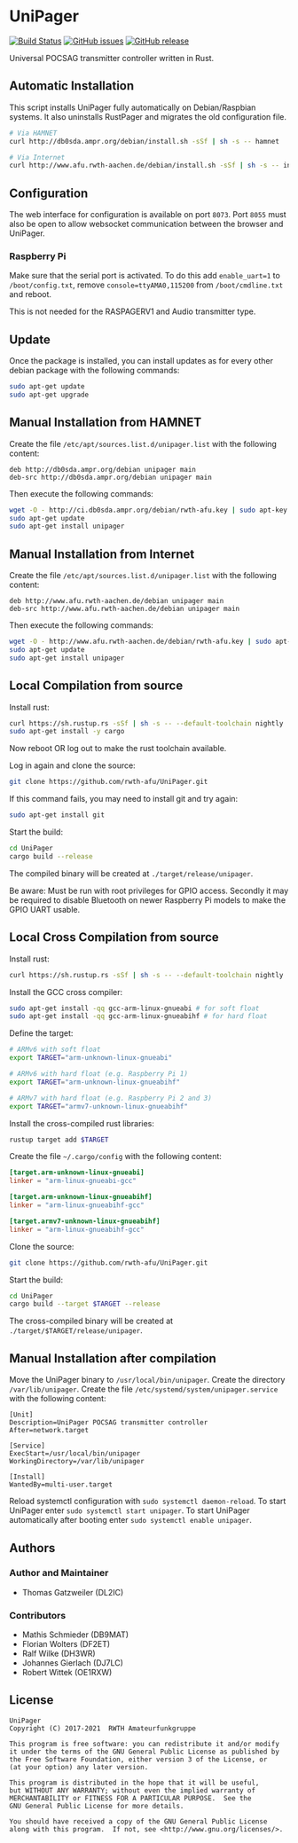 # UniPager

[![Build Status](https://img.shields.io/travis/rwth-afu/UniPager.svg?style=flat)](https://travis-ci.org/rwth-afu/UniPager)
[![GitHub issues](https://img.shields.io/github/issues/rwth-afu/UniPager.svg?style=flat)](https://github.com/rwth-afu/UniPager/issues)
[![GitHub release](https://img.shields.io/github/release/rwth-afu/UniPager.svg?style=flat)](https://github.com/rwth-afu/UniPager/releases)

Universal POCSAG transmitter controller written in Rust.

## Automatic Installation

This script installs UniPager fully automatically on Debian/Raspbian systems.
It also uninstalls RustPager and migrates the old configuration file.

```bash
# Via HAMNET
curl http://db0sda.ampr.org/debian/install.sh -sSf | sh -s -- hamnet

# Via Internet
curl http://www.afu.rwth-aachen.de/debian/install.sh -sSf | sh -s -- internet
```

## Configuration

The web interface for configuration is available on port `8073`. Port `8055`
must also be open to allow websocket communication between the browser and
UniPager.

### Raspberry Pi
Make sure that the serial port is activated. To do this add `enable_uart=1` to
`/boot/config.txt`, remove `console=ttyAMA0,115200` from `/boot/cmdline.txt` and
reboot.

This is not needed for the RASPAGERV1 and Audio transmitter type.

## Update
Once the package is installed, you can install updates as for every other debian package with the following commands:
```bash
sudo apt-get update
sudo apt-get upgrade
```

## Manual Installation from HAMNET

Create the file `/etc/apt/sources.list.d/unipager.list` with the following content:

```
deb http://db0sda.ampr.org/debian unipager main
deb-src http://db0sda.ampr.org/debian unipager main
```

Then execute the following commands:

```bash
wget -O - http://ci.db0sda.ampr.org/debian/rwth-afu.key | sudo apt-key add -
sudo apt-get update
sudo apt-get install unipager
```

## Manual Installation from Internet

Create the file `/etc/apt/sources.list.d/unipager.list` with the following content:

```
deb http://www.afu.rwth-aachen.de/debian unipager main
deb-src http://www.afu.rwth-aachen.de/debian unipager main
```

Then execute the following commands:

```bash
wget -O - http://www.afu.rwth-aachen.de/debian/rwth-afu.key | sudo apt-key add -
sudo apt-get update
sudo apt-get install unipager
```

## Local Compilation from source

Install rust:

```bash
curl https://sh.rustup.rs -sSf | sh -s -- --default-toolchain nightly
sudo apt-get install -y cargo
```

Now reboot OR log out to make the rust toolchain available.

Log in again and clone the source:

```bash
git clone https://github.com/rwth-afu/UniPager.git
```

If this command fails, you may need to install git and try again:

```bash
sudo apt-get install git
```

Start the build:

```bash
cd UniPager
cargo build --release
```
The compiled binary will be created at `./target/release/unipager`.

Be aware: Must be run with root privileges for GPIO access. Secondly it may be required to disable Bluetooth on newer Raspberry Pi models to make the GPIO UART usable.

## Local Cross Compilation from source

Install rust:

```bash
curl https://sh.rustup.rs -sSf | sh -s -- --default-toolchain nightly
```

Install the GCC cross compiler:

```bash
sudo apt-get install -qq gcc-arm-linux-gnueabi # for soft float
sudo apt-get install -qq gcc-arm-linux-gnueabihf # for hard float
```

Define the target:

```bash
# ARMv6 with soft float
export TARGET="arm-unknown-linux-gnueabi"

# ARMv6 with hard float (e.g. Raspberry Pi 1)
export TARGET="arm-unknown-linux-gnueabihf"

# ARMv7 with hard float (e.g. Raspberry Pi 2 and 3)
export TARGET="armv7-unknown-linux-gnueabihf"
```

Install the cross-compiled rust libraries:

```bash
rustup target add $TARGET
```

Create the file `~/.cargo/config` with the following content:

```toml
[target.arm-unknown-linux-gnueabi]
linker = "arm-linux-gnueabi-gcc"

[target.arm-unknown-linux-gnueabihf]
linker = "arm-linux-gnueabihf-gcc"

[target.armv7-unknown-linux-gnueabihf]
linker = "arm-linux-gnueabihf-gcc"
```

Clone the source:

```bash
git clone https://github.com/rwth-afu/UniPager.git
```

Start the build:

```bash
cd UniPager
cargo build --target $TARGET --release
```

The cross-compiled binary will be created at `./target/$TARGET/release/unipager`.

## Manual Installation after compilation

Move the UniPager binary to `/usr/local/bin/unipager`. Create the directory
`/var/lib/unipager`. Create the file `/etc/systemd/system/unipager.service` with
the following content:

```
[Unit]
Description=UniPager POCSAG transmitter controller
After=network.target

[Service]
ExecStart=/usr/local/bin/unipager
WorkingDirectory=/var/lib/unipager

[Install]
WantedBy=multi-user.target
```
Reload systemctl configuration with `sudo systemctl daemon-reload`.
To start UniPager enter `sudo systemctl start unipager`. To start UniPager
automatically after booting enter `sudo systemctl enable unipager`.

## Authors

### Author and Maintainer

- Thomas Gatzweiler (DL2IC)

### Contributors

- Mathis Schmieder (DB9MAT)
- Florian Wolters (DF2ET)
- Ralf Wilke (DH3WR)
- Johannes Gierlach (DJ7LC)
- Robert Wittek (OE1RXW)

## License

    UniPager
    Copyright (C) 2017-2021  RWTH Amateurfunkgruppe

    This program is free software: you can redistribute it and/or modify
    it under the terms of the GNU General Public License as published by
    the Free Software Foundation, either version 3 of the License, or
    (at your option) any later version.

    This program is distributed in the hope that it will be useful,
    but WITHOUT ANY WARRANTY; without even the implied warranty of
    MERCHANTABILITY or FITNESS FOR A PARTICULAR PURPOSE.  See the
    GNU General Public License for more details.

    You should have received a copy of the GNU General Public License
    along with this program.  If not, see <http://www.gnu.org/licenses/>.
